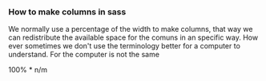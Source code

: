 ### How to make columns in sass

We normally use a percentage of the width to make columns, that way we can redistribute the available space for the comuns in an specific way. How ever sometimes we don't use the terminology better for a computer to understand. For the computer is not the same 

100% * n/m
